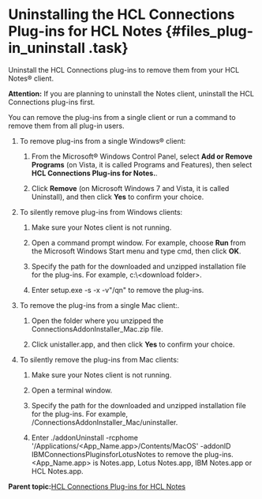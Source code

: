 # Uninstalling the HCL Connections Plug-ins for HCL Notes {#files_plug-in_uninstall .task}

Uninstall the HCL Connections plug-ins to remove them from your HCL Notes® client.

**Attention:** If you are planning to uninstall the Notes client, uninstall the HCL Connections plug-ins first.

You can remove the plug-ins from a single client or run a command to remove them from all plug-in users.

1.  To remove plug-ins from a single Windows® client:

    1.  From the Microsoft® Windows Control Panel, select **Add or Remove Programs** \(on Vista, it is called Programs and Features\), then select **HCL Connections Plug-ins for Notes.**.

    2.  Click **Remove** \(on Microsoft Windows 7 and Vista, it is called Uninstall\), and then click **Yes** to confirm your choice.

2.  To silently remove plug-ins from Windows clients:

    1.  Make sure your Notes client is not running.

    2.  Open a command prompt window. For example, choose **Run** from the Microsoft Windows Start menu and type cmd, then click **OK**.

    3.  Specify the path for the downloaded and unzipped installation file for the plug-ins. For example, c:\\<download folder\>.

    4.  Enter setup.exe -s -x -v"/qn" to remove the plug-ins.

3.  To remove the plug-ins from a single Mac client:.

    1.  Open the folder where you unzipped the ConnectionsAddonInstaller\_Mac.zip file.

    2.  Click unistaller.app, and then click **Yes** to confirm your choice.

4.  To silently remove the plug-ins from Mac clients:

    1.  Make sure your Notes client is not running.

    2.  Open a terminal window.

    3.  Specify the path for the downloaded and unzipped installation file for the plug-ins. For example, /ConnectionsAddonInstaller\_Mac/uninstaller.

    4.  Enter ./addonUninstall -rcphome '/Applications/<App\_Name.app\>/Contents/MacOS' -addonID IBMConnectionsPluginsforLotusNotes to remove the plug-ins. <App\_Name.app\> is Notes.app, Lotus Notes.app, IBM Notes.app or HCL Notes.app.


**Parent topic:**[HCL Connections Plug-ins for HCL Notes](../../connectors/admin/files_plugin_install_overview.md)

